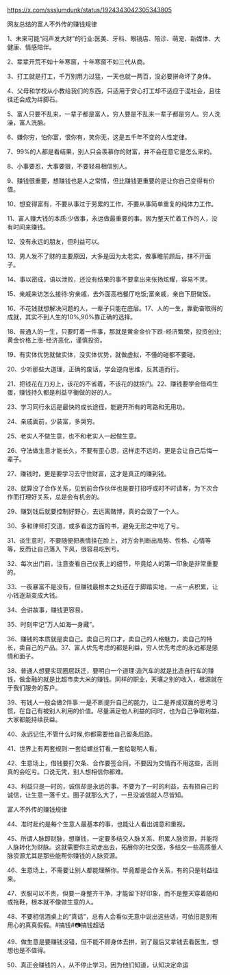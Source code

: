 
https://x.com/ssslumdunk/status/1924343042305343805

网友总结的富人不外传的赚钱规律

1、未来可能“闷声发大财”的行业:医美、牙科、眼镜店、陪诊、萌宠、新媒体、大健康、情感陪伴。

2、辈辈开荒不如十年寒窗，十年寒窗不如三代从商。

3、打工就是打工，千万别用力过猛，一天也就一两百，没必要拼命坏了身体。

4、父母和学校从小教给我们的东西，只适用于安心打工却不适应于混社会，且往往还会成为绊脚石。

5、富人只要不乱来，一辈子都是富人。穷人要是不乱来一辈子都是穷人。穷人洗澡，富人洗脑。

6、嫌你穷，怕你富，恨你有，笑你无，这是五千年不变的人性定律。

7、99%的人都是看结果，别人只会羡慕你的财富，并不会在意它是怎么来的。

8、小事要忍，大事要狠，不要轻易相信别人。

9、赚钱很重要，想赚钱也是人之常情，但比赚钱更重要的是让你自己变得有价值。

10、想变得富有，不要从事过于劳累的工作，不要从事简单重复的纯体力工作。

11、富人赚大钱的本质:少做事，永远做最重要的事。因为整天忙着工作的人，没有时间来赚钱。

12、没有永远的朋友，但利益可以。

13、男人发不了财的主要原因，大多是因为太老实，做事瞻前顾后，抹不开面子。

14、事以密成，语以泄败，还没有结果的事不要拿出来张扬炫耀，容易不灵。

15、亲戚来访怎么接待:穷亲戚，去外面高档餐厅吃饭;富亲戚，亲自下厨做饭。

16、不花钱就想解决问题的人，一辈子只能在底层。17、人的一生，靠勤奋取得的成就，其实不到人生的10%,90%靠正确的选择。

18、普通人的一生，只要盯着一件事，那就是黄金金价下跌-经济繁荣，投资创业;黄金价格上涨-经济恶化，谨慎投资。

19、有实体优势就做实体，没实体优势，就做虚拟，不懂的碰都不要碰。

20、少听那些大道理，正确的废话，学会逆向思维，反其道而行。

21、把钱花在刀刃上，该花的不省着，不该花的就抠门。22、赚钱要学会借鸡生蛋，赚钱持久都是利益平衡做的好的人。

23、学习同行永远是最快的成长途径，能避开所有的弯路和无用功。

24、亲戚面前，少装富，多哭穷。

25、老实人不做生意，也不和老实人一起做生意。

26、守法做生意才能长久，不要有歪心思，这样走不远的，更是会让自己后悔一辈子。

27、赚钱时，更是要学习去守住财富，这才是真正的赚到钱。

28、就算没了合作关系，见到前合作伙伴也是要打招呼或时不时请客，为下次合作而打理好关系，总是会有机会的。

29、赚到钱后就要控制好野心，去远离赌博，真的会毁了一个人。

30、多和律师打交道，或多看这方面的书，避免无形之中吃了亏。

31、谈生意时，不要随便把表情挂在脸上，对方会判断出局势、性格、心情等等，反而让自己落入 下风，很容易吃到亏。

32、每次出门前，注意查看自己仪表上的细节，毕竟给人的第一印象是非常重要的。

33、一夜暴富不是没有，但赚钱最根本之处还在于脚踏实地，一点一点积累，让小钱逐渐变成大钱。

34、会讲故事，赚钱更容易。

35、时刻牢记"万人如海一身藏”。

36、赚钱的本质就是卖自己。卖自己的口才，卖自己的人格魅力，卖自己的特长，卖自己的产品。37、富人优先考虑的都是利益，穷人优先考虑的永远都是感情和面子。

38、普通人想要实现圈层跃迁，要明白一个道理:造汽车的就是比造自行车的赚钱，做金融的就是比超市卖大米的赚钱。同样的职业，天壤之别的收入，根源就在于我们服务的客户。

39、有钱人一般会做2件事:一是不断提升自己的能力，让二是养成双赢的思考习惯，在自己有被别人利用的价值。尽量满足他人利益的同时，也为自己争取利益，大家都能持续获益。

40、永远记住,不管什么时候,你都需要给自己留条后路。

41、世界上有两套规则:一套给螺丝钉看,一套给聪明人看。

42、生意场上，借钱要打欠条、合作要签合同，不要因为交情而不用这些，否则真的会吃亏。口说无凭，别人想相信你都难。

43、利益只是一时的，诚信却是永远的事。不要为了一时的利益，去有损自己的诚信，让生意一落千丈。圈子就那么大了，一旦没诚信就人尽皆知。

富人不外传的赚钱规律

44、准时赴约是每个生意人最基本的事，也能让人看出诚意和重视。

45、所谓人脉即财脉，想赚钱，一定要多结交人脉关系、积累人脉资源，并能将人脉转化为财脉。这就需要你主动走出去，拓展你的社交面，多结交一些高质量人脉资源尤其是那些能帮你赚钱的人脉资源。

46、生意场上，不需要让别人都能理解你。毕竟都是合作关系，有的只是利益往来。

47、衣服可以不贵，但要一身整齐干净，才能留下好印象，而不是整天穿着随和或拖鞋，根本就不像做生意的人。

48、不要相信酒桌上的“真话”，总有人会看似无意中说出这些话，可依旧是别有用心的真真假假。#搞钱#📷搞钱超话 

49、做生意是要赚钱没错，但不能不顾身体去拼，到了最后又拿钱去看医生，想想也是不值得。

50、真正会赚钱的人，从不停止学习。因为他们知道，认知决定命运